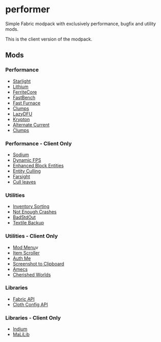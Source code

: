 # performer
Simple Fabric modpack with exclusively performance, bugfix and utility mods.

This is the client version of the modpack.

## Mods
### Performance
- [Starlight](https://www.curseforge.com/minecraft/mc-mods/starlight)
- [Lithium](https://www.curseforge.com/minecraft/mc-mods/lithium)
- [FerriteCore](https://www.curseforge.com/minecraft/mc-mods/ferritecore-fabric)
- [FastBench](https://www.curseforge.com/minecraft/mc-mods/fastbench-for-fabric)
- [Fast Furnace](https://www.curseforge.com/minecraft/mc-mods/fast-furnace-for-fabric)
- [Clumps](https://www.curseforge.com/minecraft/mc-mods/clumps)
- [LazyDFU](https://www.curseforge.com/minecraft/mc-mods/lazydfu)
- [Krypton](https://www.curseforge.com/minecraft/mc-mods/krypton)
- [Alternate Current](https://www.curseforge.com/minecraft/mc-mods/alternate-current)
- [Clumps](https://www.curseforge.com/minecraft/mc-mods/clumps)

### Performance - Client Only
- [Sodium](https://www.curseforge.com/minecraft/mc-mods/sodium)
- [Dynamic FPS](https://www.curseforge.com/minecraft/mc-mods/dynamic-fps)
- [Enhanced Block Entities](https://www.curseforge.com/minecraft/mc-mods/enhanced-block-entities)
- [Entity Culling](https://www.curseforge.com/minecraft/mc-mods/entityculling)
- [Farsight](https://www.curseforge.com/minecraft/mc-mods/farsight)
- [Cull leaves](https://www.curseforge.com/minecraft/mc-mods/cull-leaves)

### Utilities
- [Inventory Sorting](https://www.curseforge.com/minecraft/mc-mods/inventory-sorting)
- [Not Enough Crashes](https://www.curseforge.com/minecraft/mc-mods/not-enough-crashes)
- [BadStdOut](https://www.curseforge.com/minecraft/mc-mods/badstdout)
- [Textile Backup](https://www.curseforge.com/minecraft/mc-mods/textile-backup)

### Utilities - Client Only
- [Mod Menu](https://www.curseforge.com/minecraft/mc-mods/modmenu)v
- [Item Scroller](https://www.curseforge.com/minecraft/mc-mods/item-scroller)
- [Auth Me](https://www.curseforge.com/minecraft/mc-mods/auth-me)
- [Screenshot to Clipboard](https://www.curseforge.com/minecraft/mc-mods/screenshot-to-clipboard-fabric)
- [Amecs](https://github.com/Klotzi111/amecs)
- [Cherished Worlds](https://www.curseforge.com/minecraft/mc-mods/cherished-worlds-fabric)

### Libraries
- [Fabric API](https://www.curseforge.com/minecraft/mc-mods/fabric-api)
- [Cloth Config API](https://www.curseforge.com/minecraft/mc-mods/cloth-config)

### Libraries - Client Only
- [Indium](https://github.com/comp500/Indium/releases)
- [MaLiLib](https://www.curseforge.com/minecraft/mc-mods/malilib)
